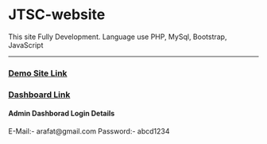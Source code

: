 # JTSC-website

This site Fully Development. 
Language use PHP, MySql, Bootstrap, JavaScript
<hr>

<h3><a href="http://jtsc.rf.gd/"48>Demo Site Link</a></h3>

<h3><a href="https://jtsc.rf.gd/dashboard/dashboard">Dashboard Link</a></h3>

<h4>Admin Dashborad Login Details</h4>
E-Mail:- arafat@gmail.com
Password:- abcd1234




